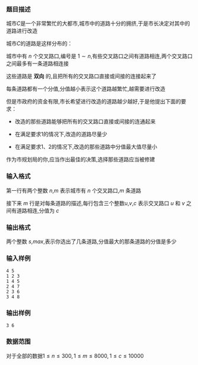 ### 题目描述
城市$C$是一个非常繁忙的大都市,城市中的道路十分的拥挤,于是市长决定对其中的道路进行改造

城市$C$的道路是这样分布的：

城市中有 $n$ 个交叉路口,编号是 $1 \sim n$,有些交叉路口之间有道路相连,两个交叉路口之间最多有一条道路相连接

这些道路是 **双向** 的,且把所有的交叉路口直接或间接的连接起来了

每条道路都有一个分值,分值越小表示这个道路越繁忙,越需要进行改造

但是市政府的资金有限,市长希望进行改造的道路越少越好,于是他提出下面的要求：

+ 改造的那些道路能够把所有的交叉路口直接或间接的连通起来

+ 在满足要求$1$的情况下,改造的道路尽量少

+ 在满足要求$1$、$2$的情况下,改造的那些道路中分值最大值尽量小

作为市规划局的你,应当作出最佳的决策,选择那些道路应当被修建
### 输入格式
第一行有两个整数 $n$,$m$ 表示城市有 $n$ 个交叉路口,$m$ 条道路

接下来 $m$ 行是对每条道路的描述,每行包含三个整数$u$,$v$,$c$ 表示交叉路口 $u$ 和 $v$ 之间有道路相连,分值为 $c$
### 输出格式
两个整数 $s$,$max$,表示你选出了几条道路,分值最大的那条道路的分值是多少
### 输入样例
```
4 5
1 2 3
1 4 5
2 4 7
2 3 6
3 4 8
```
### 输出样例
```
3 6
```
### 数据范围
对于全部的数据$1 \leq n \leq 300,1 \leq m \leq 8000,1 \leq c \leq 10000$